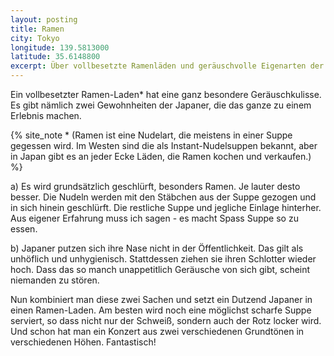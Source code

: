 ```yaml
---
layout: posting
title: Ramen
city: Tokyo
longitude: 139.5813000
latitude: 35.6148800
excerpt: Über vollbesetzte Ramenläden und geräuschvolle Eigenarten der Japaner, wenn es um Essen und Erkältungen geht.
---
```


Ein vollbesetzter Ramen-Laden\* hat eine ganz besondere Geräuschkulisse. Es gibt nämlich zwei Gewohnheiten der Japaner, die das ganze zu einem Erlebnis machen.

{% site_note * (Ramen ist eine Nudelart, die meistens in einer Suppe gegessen wird. Im Westen sind die als Instant-Nudelsuppen bekannt, aber in Japan gibt es an jeder Ecke Läden, die Ramen kochen und verkaufen.) %}

a) Es wird grundsätzlich geschlürft, besonders Ramen. Je lauter desto besser. Die Nudeln werden mit den Stäbchen aus der Suppe gezogen und in sich hinein geschlürft. Die restliche Suppe und jegliche Einlage hinterher. Aus eigener Erfahrung muss ich sagen - es macht Spass Suppe so zu essen.

b) Japaner putzen sich ihre Nase nicht in der Öffentlichkeit. Das gilt als unhöflich und unhygienisch. Stattdessen ziehen sie ihren Schlotter wieder hoch. Dass das so manch unappetitlich Geräusche von sich gibt, scheint niemanden zu stören.

Nun kombiniert man diese zwei Sachen und setzt ein Dutzend Japaner in einen Ramen-Laden. Am besten wird noch eine möglichst scharfe Suppe serviert, so dass nicht nur der Schweiß, sondern auch der Rotz locker wird. Und schon hat man ein Konzert aus zwei verschiedenen Grundtönen in verschiedenen Höhen. Fantastisch!

